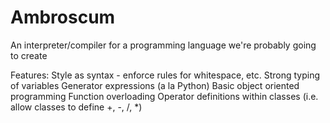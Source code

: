 Ambroscum
=========

An interpreter/compiler for a programming language we're probably going to create

Features:
Style as syntax - enforce rules for whitespace, etc.
Strong typing of variables
Generator expressions (a la Python)
Basic object oriented programming
Function overloading
Operator definitions within classes (i.e. allow classes to define +, -, /, *)
